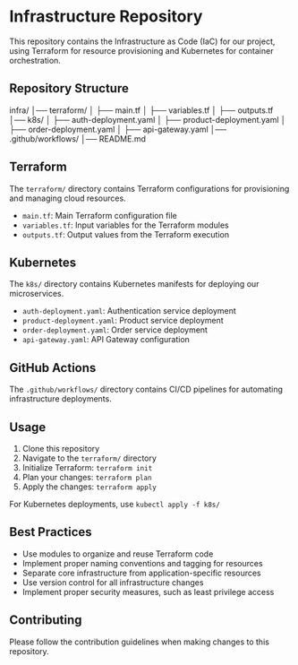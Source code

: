 # Infrastructure Repository

This repository contains the Infrastructure as Code (IaC) for our project, using Terraform for resource provisioning and Kubernetes for container orchestration.

## Repository Structure

infra/
│── terraform/
│   ├── main.tf
│   ├── variables.tf
│   ├── outputs.tf
│── k8s/
│   ├── auth-deployment.yaml
│   ├── product-deployment.yaml
│   ├── order-deployment.yaml
│   ├── api-gateway.yaml
│── .github/workflows/
│── README.md


## Terraform

The `terraform/` directory contains Terraform configurations for provisioning and managing cloud resources.

- `main.tf`: Main Terraform configuration file
- `variables.tf`: Input variables for the Terraform modules
- `outputs.tf`: Output values from the Terraform execution

## Kubernetes

The `k8s/` directory contains Kubernetes manifests for deploying our microservices.

- `auth-deployment.yaml`: Authentication service deployment
- `product-deployment.yaml`: Product service deployment
- `order-deployment.yaml`: Order service deployment
- `api-gateway.yaml`: API Gateway configuration

## GitHub Actions

The `.github/workflows/` directory contains CI/CD pipelines for automating infrastructure deployments.

## Usage

1. Clone this repository
2. Navigate to the `terraform/` directory
3. Initialize Terraform: `terraform init`
4. Plan your changes: `terraform plan`
5. Apply the changes: `terraform apply`

For Kubernetes deployments, use `kubectl apply -f k8s/`

## Best Practices

- Use modules to organize and reuse Terraform code
- Implement proper naming conventions and tagging for resources
- Separate core infrastructure from application-specific resources
- Use version control for all infrastructure changes
- Implement proper security measures, such as least privilege access

## Contributing

Please follow the contribution guidelines when making changes to this repository.
